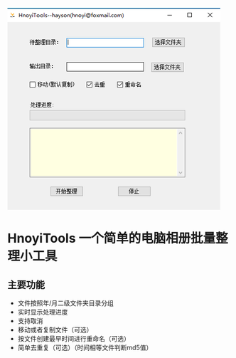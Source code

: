 ![logo](https://github.com/hayson/HnoyiTools/blob/master/images/home_page.jpg)
# HnoyiTools 一个简单的电脑相册批量整理小工具
## 主要功能
 - 文件按照年/月二级文件夹目录分组
 - 实时显示处理进度
 - 支持取消
 - 移动或者复制文件（可选）
 - 按文件创建最早时间进行重命名（可选）
 - 简单去重复（可选）（时间相等文件判断md5值）
